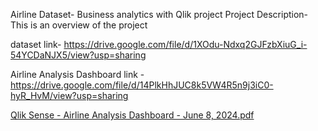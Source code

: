 Airline Dataset- Business analytics with Qlik project
Project Description- This is an overview of the project

dataset link- https://drive.google.com/file/d/1XOdu-Ndxq2GJFzbXiuG_i-54YCDaNJX5/view?usp=sharing

Airline Analysis Dashboard link - https://drive.google.com/file/d/14PlkHhJUC8k5VW4R5n9j3iC0-hyR_HvM/view?usp=sharing



[Qlik Sense - Airline Analysis Dashboard - June 8, 2024.pdf](https://github.com/user-attachments/files/15750828/Qlik.Sense.-.Airline.Analysis.Dashboard.-.June.8.2024.pdf)
